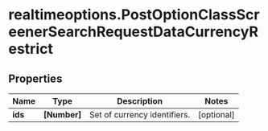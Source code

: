 # realtimeoptions.PostOptionClassScreenerSearchRequestDataCurrencyRestrict

## Properties

Name | Type | Description | Notes
------------ | ------------- | ------------- | -------------
**ids** | **[Number]** | Set of currency identifiers. | [optional] 



